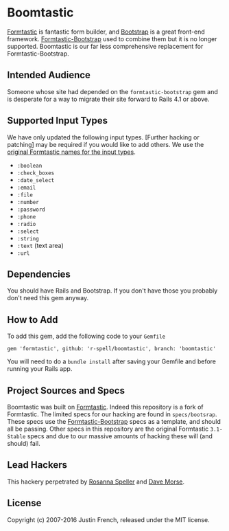 # Boomtastic

[Formtastic](https://github.com/justinfrench/formtastic) is fantastic form builder, and [Bootstrap](http://getbootstrap.com) is a great front-end framework.  [Formtastic-Bootstrap](https://github.com/mjbellantoni/formtastic-bootstrap) used to combine them but it is no longer supported.  Boomtastic is our far less comprehensive replacement for Formtastic-Bootstrap.  

## Intended Audience  

Someone whose site had depended on the `formtastic-bootstrap` gem and is desperate for a way to migrate their site forward to Rails 4.1 or above.

## Supported Input Types

We have only updated the following input types.  [Further hacking or patching] may be required if you would like to add others. We use the [original Formtastic names for the input types](https://github.com/justinfrench/formtastic#the-available-inputs).

* `:boolean`
* `:check_boxes`
* `:date_select`
* `:email`
* `:file`
* `:number`
* `:password`
* `:phone`
* `:radio`
* `:select`
* `:string`
* `:text` (text area)
* `:url`

## Dependencies

You should have Rails and Bootstrap.  If you don't have those you probably don't need this gem anyway.

## How to Add

To add this gem, add the following code to your `Gemfile`

```
gem 'formtastic', github: 'r-spell/boomtastic', branch: 'boomtastic'

```

You will need to do a `bundle install` after saving your Gemfile and before running your Rails app.

## Project Sources and Specs

Boomtastic was built on [Formtastic](https://github.com/justinfrench/formtastic).  Indeed this repository is a fork of Formtastic. The limited specs for our hacking are found in `specs/bootsrap`.  These specs use the [Formtastic-Bootstrap](https://github.com/mjbellantoni/formtastic-bootstrap) specs as a template, and should all be passing.  Other specs in this repository are the original Formtastic `3.1-Stable` specs and due to our massive amounts of hacking these will (and should) fail.

## Lead Hackers

This hackery perpetrated by [Rosanna Speller](https://github.com/r-spell) and [Dave Morse](https://github.com/dcmorse).

## License

Copyright (c) 2007-2016 Justin French, released under the MIT license.
